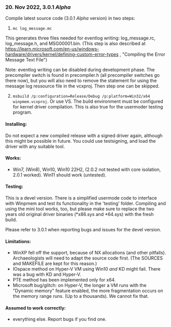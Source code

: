 ### 20. Nov  2022, 3.0.1 *Alpha*

Compile latest source code (3.0.1 *Alpha* version) in two steps: 

1. `mc log_message.mc` 

This generates three files needed for eventlog writing: log_message.rc, log_message.h, and MSG00001.bin.
(This step is also described at https://learn.microsoft.com/en-us/windows-hardware/drivers/kernel/defining-custom-error-types , "Compiling the Error Message Text File")

Note: eventlog writing can be disabled during development phase. The precompiler switch is found in precompiler.h (all precompiler switches go there now), but you will also need to remove the statement for using the message log ressource file in the vcxproj. Then step one can be skipped.

2. `msbuild /p:configuration=Release/Debug /p:platform=Win32/x64 winpmem.vcxproj`. Or use VS. The build environment must be configured for kernel driver compilation. This is also true for the usermoder testing program.

#### Installing: 

Do not expect a new compiled release with a signed driver again, although this might be possible in future.
You could use testsigning, and load the driver with any suitable tool.

#### Works: 

* Win7, (Win8), Win10, Win10 22H2, (2.0.2 not tested with core isolation, 2.0.1 worked). Win11 should work (untested).

#### Testing: 

This is a devel version. There is a simplified usermode code to interface with Winpmem and test its functionality in the 'testing' folder. Compiling and using the mini tool works, too, but please make sure to replace the two years old original driver binaries (*x86.sys and *64.sys) with the fresh build. 

Please refer to 3.0.1 when reporting bugs and issues for the devel version.

#### Limitations:

* WinXP fell off the support, because of NX allocations (and other pitfalls). Archaeologists will need to adapt the source code first. (The SOURCES and MAKEFILE are kept for this reason.)
* IOspace method on Hyper-V VM using Win10 *and* KD might fail. There was a bug with KD and Hyper-V.
* PTE method has been implemented only for x64.
* Microsoft bug/glitch: on Hyper-V, the longer a VM runs with the "Dynamic memory" feature enabled, the more fragmentation occurs on the memory range runs. (Up to a thousands). We cannot fix that.

#### Assumed to work correctly:
* everything else. Report bugs if you find one.
